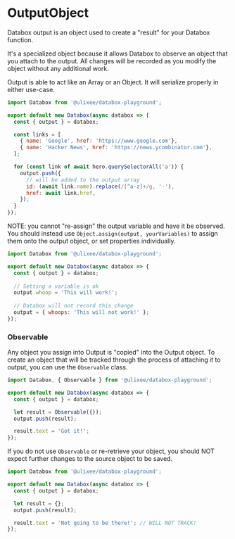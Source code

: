 # OutputObject

Databox output is an object used to create a "result" for your Databox function.

It's a specialized object because it allows Databox to observe an object that you attach to the output. All changes will be recorded as you modify the object without any additional work.

Output is able to act like an Array or an Object. It will serialize properly in either use-case.

```js
import Databox from '@ulixee/databox-playground';

export default new Databox(async databox => {
  const { output } = databox;

  const links = [
    { name: 'Google', href: 'https://www.google.com'},
    { name: 'Hacker News', href: 'https://news.ycombinator.com'},
  ];

  for (const link of await hero.querySelectorAll('a')) {
    output.push({
      // will be added to the output array
      id: (await link.name).replace(/[^a-z]+/g, '-'),
      href: await link.href,
    });
  }
});
```

NOTE: you cannot "re-assign" the output variable and have it be observed. You should instead use `Object.assign(output, yourVariables)` to assign them onto the output object, or set properties individually.

```js
import Databox from '@ulixee/databox-playground';

export default new Databox(async databox => {
  const { output } = databox;
  
  // Setting a variable is ok
  output.whoop = 'This will work!';
  
  // Databox will not record this change
  output = { whoops: 'This will not work!' };
});
```

### Observable

Any object you assign into Output is "copied" into the Output object. To create an object that will be tracked through the process of attaching it to output, you can use the `Observable` class.

```js
import Databox, { Observable } from '@ulixee/databox-playground';

export default new Databox(async databox => {
  const { output } = databox;

  let result = Observable({});
  output.push(result);

  result.text = 'Got it!';
});
```

If you do not use `Observable` or re-retrieve your object, you should NOT expect further changes to the source object to be saved.

```js
import Databox from '@ulixee/databox-playground';

export default new Databox(async databox => {
  const { output } = databox;

  let result = {};
  output.push(result);

  result.text = 'Not going to be there!'; // WILL NOT TRACK!
});
```
